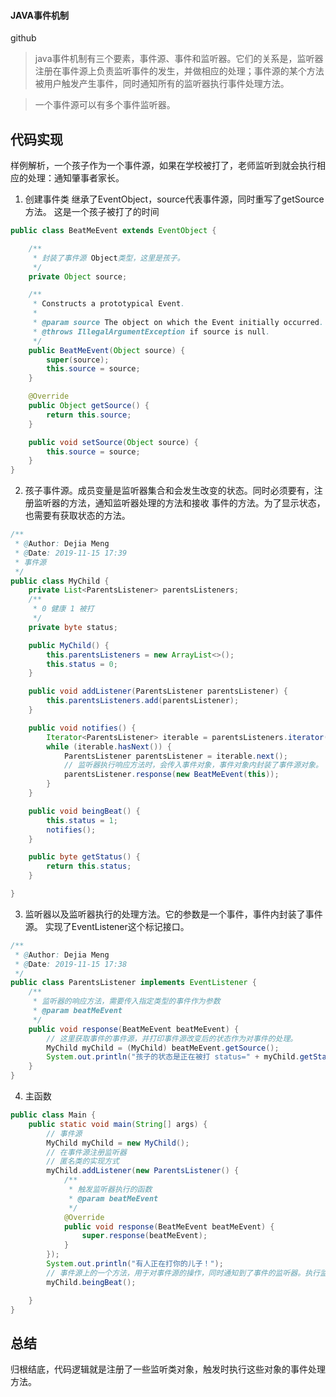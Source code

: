 #### JAVA事件机制

github 

> java事件机制有三个要素，事件源、事件和监听器。它们的关系是，监听器注册在事件源上负责监听事件的发生，并做相应的处理；事件源的某个方法被用户触发产生事件，同时通知所有的监听器执行事件处理方法。

> 一个事件源可以有多个事件监听器。

## 代码实现

样例解析，一个孩子作为一个事件源，如果在学校被打了，老师监听到就会执行相应的处理：通知肇事者家长。

1. 创建事件类
继承了EventObject，source代表事件源，同时重写了getSource方法。
这是一个孩子被打了的时间

``` java 
public class BeatMeEvent extends EventObject {

    /**
     * 封装了事件源 Object类型，这里是孩子。
     */
    private Object source;

    /**
     * Constructs a prototypical Event.
     *
     * @param source The object on which the Event initially occurred.
     * @throws IllegalArgumentException if source is null.
     */
    public BeatMeEvent(Object source) {
        super(source);
        this.source = source;
    }

    @Override
    public Object getSource() {
        return this.source;
    }

    public void setSource(Object source) {
        this.source = source;
    }
}

```

2. 孩子事件源。成员变量是监听器集合和会发生改变的状态。同时必须要有，注册监听器的方法，通知监听器处理的方法和接收
事件的方法。为了显示状态，也需要有获取状态的方法。

```java
/**
 * @Author: Dejia Meng
 * @Date: 2019-11-15 17:39
 * 事件源
 */
public class MyChild {
    private List<ParentsListener> parentsListeners;
    /**
     * 0 健康 1 被打
     */
    private byte status;

    public MyChild() {
        this.parentsListeners = new ArrayList<>();
        this.status = 0;
    }

    public void addListener(ParentsListener parentsListener) {
        this.parentsListeners.add(parentsListener);
    }

    public void notifies() {
        Iterator<ParentsListener> iterable = parentsListeners.iterator();
        while (iterable.hasNext()) {
            ParentsListener parentsListener = iterable.next();
            // 监听器执行响应方法时，会传入事件对象，事件对象内封装了事件源对象。
            parentsListener.response(new BeatMeEvent(this));
        }
    }

    public void beingBeat() {
        this.status = 1;
        notifies();
    }

    public byte getStatus() {
        return this.status;
    }

}
```

3. 监听器以及监听器执行的处理方法。它的参数是一个事件，事件内封装了事件源。
实现了EventListener这个标记接口。

```java
/**
 * @Author: Dejia Meng
 * @Date: 2019-11-15 17:38
 */
public class ParentsListener implements EventListener {
    /**
     * 监听器的响应方法，需要传入指定类型的事件作为参数
     * @param beatMeEvent
     */
    public void response(BeatMeEvent beatMeEvent) {
        // 这里获取事件的事件源，并打印事件源改变后的状态作为对事件的处理。
        MyChild myChild = (MyChild) beatMeEvent.getSource();
        System.out.println("孩子的状态是正在被打 status=" + myChild.getStatus());
    }
}
```

4. 主函数

```java 
public class Main {
    public static void main(String[] args) {
        // 事件源
        MyChild myChild = new MyChild();
        // 在事件源注册监听器
        // 匿名类的实现方式
        myChild.addListener(new ParentsListener() {
            /**
             * 触发监听器执行的函数
             * @param beatMeEvent
             */
            @Override
            public void response(BeatMeEvent beatMeEvent) {
                super.response(beatMeEvent);
            }
        });
        System.out.println("有人正在打你的儿子！");
        // 事件源上的一个方法，用于对事件源的操作，同时通知到了事件的监听器。执行监听器的相应方法。
        myChild.beingBeat();

    }
}
```

## 总结 
归根结底，代码逻辑就是注册了一些监听类对象，触发时执行这些对象的事件处理方法。